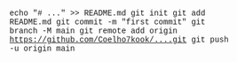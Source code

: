 echo "# ..." >> README.md
git init
git add README.md
git commit -m "first commit"
git branch -M main
git remote add origin https://github.com/Coelho7kook/....git
git push -u origin main

<!DOCTYPE html>
<html lang="pt-br">
<head>
    <meta charset="UTF-8">
    <meta name="viewport" content="width=device-width, initial-scale=1.0">
    <title>Para Kamille, Com Amor</title>
    <style>
        * {
            margin: 0;
            padding: 0;
            box-sizing: border-box;
            font-family: 'Courier New', monospace;
        }

        body {
            background: #000;
            color: #fff;
            min-height: 100vh;
            overflow: hidden;
            position: relative;
            display: flex;
            justify-content: center;
            align-items: center;
        }

        .background {
            position: fixed;
            top: 0;
            left: 0;
            width: 100%;
            height: 100%;
            z-index: -1;
            background: url('vava.gif') center/cover no-repeat;
            opacity: 0.8;
        }

        .overlay {
            position: absolute;
            top: 0;
            left: 0;
            width: 100%;
            height: 100%;
            background: radial-gradient(circle at center, rgba(0,0,0,0.2), rgba(0,0,0,0.8)), 
                        linear-gradient(to bottom, rgba(80,0,80,0.4), rgba(20,0,40,0.6));
            z-index: 0;
        }

        .container {
            position: relative;
            z-index: 1;
            max-width: 900px;
            width: 90%;
            padding: 2rem;
            text-align: center;
            display: flex;
            flex-direction: column;
            justify-content: center;
            align-items: center;
        }

        .header {
            margin-bottom: 2rem;
        }

        h1 {
            font-size: 4rem;
            margin-bottom: 1rem;
            color: #ff4d94;
            text-shadow: 0 0 15px rgba(255, 77, 148, 0.8);
            opacity: 0;
            transform: translateY(20px);
            animation: fadeIn 1.5s forwards 0.5s;
            letter-spacing: 2px;
        }

        .subtitle {
            font-size: 1.5rem;
            color: #f8bef8;
            opacity: 0;
            animation: fadeIn 2s forwards 1s;
        }

        .typewriter-container {
            background: rgba(0, 0, 0, 0.7);
            padding: 2.5rem;
            border-radius: 20px;
            box-shadow: 0 0 30px rgba(255, 105, 180, 0.6);
            margin-bottom: 2rem;
            width: 100%;
            border: 2px solid rgba(255, 105, 180, 0.4);
            min-height: 350px;
            display: flex;
            align-items: center;
            justify-content: center;
        }

        #typewriter-text {
            font-size: 2.2rem;
            line-height: 1.6;
            text-align: left;
            color: #fff;
            min-height: 280px;
            padding: 1rem;
        }

        .cursor {
            display: inline-block;
            width: 10px;
            height: 1.3em;
            background-color: #ff4d94;
            margin-left: 5px;
            animation: blink 0.7s infinite;
            vertical-align: middle;
        }

        .thinking {
            display: inline-block;
            animation: thinking 1.5s infinite;
            margin-left: 10px;
        }

        .hearts {
            position: fixed;
            width: 100%;
            height: 100%;
            pointer-events: none;
            z-index: 2;
            top: 0;
            left: 0;
        }

        .heart {
            position: absolute;
            width: 24px;
            height: 24px;
            background: url('data:image/svg+xml;utf8,<svg xmlns="http://www.w3.org/2000/svg" viewBox="0 0 24 24" fill="%23ff4d94"><path d="M12 21.35l-1.45-1.32C5.4 15.36 2 12.28 2 8.5 2 5.42 4.42 3 7.5 3c1.74 0 3.41.81 4.5 2.09C13.09 3.81 14.76 3 16.5 3 19.58 3 22 5.42 22 8.5c0 3.78-3.4 6.86-8.55 11.54L12 21.35z"/></svg>') no-repeat center/contain;
            opacity: 0;
        }

        .message-btn {
            background: linear-gradient(45deg, #ff4d94, #cc00ff);
            border: none;
            padding: 15px 40px;
            border-radius: 50px;
            color: white;
            font-size: 1.5rem;
            cursor: pointer;
            margin-top: 20px;
            box-shadow: 0 0 20px rgba(255, 105, 180, 0.7);
            transition: all 0.3s;
            opacity: 0;
            animation: fadeIn 1s forwards 2s;
            font-weight: bold;
        }

        .message-btn:hover {
            transform: scale(1.05);
            box-shadow: 0 0 30px rgba(255, 105, 180, 0.9);
        }

        .controls {
            position: fixed;
            bottom: 20px;
            right: 20px;
            z-index: 10;
            display: flex;
            gap: 10px;
        }

        .control-btn {
            background: rgba(255, 105, 180, 0.7);
            border: none;
            width: 50px;
            height: 50px;
            border-radius: 50%;
            color: white;
            cursor: pointer;
            font-size: 1.5rem;
            box-shadow: 0 0 15px rgba(255, 105, 180, 0.7);
            transition: all 0.3s;
        }

        .control-btn:hover {
            transform: scale(1.1);
            background: rgba(255, 105, 180, 0.9);
        }

        .distance-message {
            margin-top: 2rem;
            font-size: 1.8rem;
            color: #d9a7f8;
            opacity: 0;
            animation: fadeIn 3s forwards 4s;
            text-align: center;
            max-width: 800px;
            line-height: 1.5;
        }

        @keyframes blink {
            0%, 100% { opacity: 1; }
            50% { opacity: 0; }
        }

        @keyframes fadeIn {
            to { opacity: 1; transform: translateY(0); }
        }

        @keyframes thinking {
            0%, 100% { opacity: 0.5; transform: translateY(0); }
            50% { opacity: 1; transform: translateY(-5px); }
        }

        @keyframes float {
            0% { transform: translateY(0) rotate(0deg); opacity: 0.7; }
            50% { transform: translateY(-20px) rotate(10deg); opacity: 1; }
            100% { transform: translateY(-100vh) rotate(30deg); opacity: 0; }
        }

        @media (max-width: 768px) {
            h1 { font-size: 2.8rem; }
            #typewriter-text { font-size: 1.8rem; }
            .typewriter-container { padding: 1.8rem; min-height: 300px; }
            .distance-message { font-size: 1.5rem; }
        }
    </style>
</head>
<body>
    <div class="background"></div>
    <div class="overlay"></div>
    <div class="hearts" id="hearts"></div>

    <div class="container">
        <div class="header">
            <h1>Feliz Aniversário, Kamille!</h1>
            <p class="subtitle">De alguém que te ama mais que tudo</p>
        </div>
        
        <div class="typewriter-container">
            <div id="typewriter-text"></div>
        </div>

        <button class="message-btn" id="surprise-btn">Meu Coração por Você</button>
        
        <div class="distance-message">
            <p>Às vezes o amor não precisa do toque físico para ser real.<br> 
            Ele vive nos olhos que brilham ao se conectarem,<br>
            no sorriso que aparece ao ouvir sua voz,<br>
            e no coração que bate mais forte ao saber que você existe.</p>
        </div>
    </div>

    <div class="controls">
        <button class="control-btn" id="music-toggle">🔊</button>
        <button class="control-btn" id="hearts-toggle">💖</button>
    </div>

    <audio id="background-music" loop>
        <source src="musica.mp3" type="audio/mp3">
        Seu navegador não suporta áudio.
    </audio>

    <script>
        document.addEventListener('DOMContentLoaded', function() {
            // Elementos DOM
            const typewriterText = document.getElementById('typewriter-text');
            const surpriseBtn = document.getElementById('surprise-btn');
            const musicToggle = document.getElementById('music-toggle');
            const heartsToggle = document.getElementById('hearts-toggle');
            const backgroundMusic = document.getElementById('background-music');
            const heartsContainer = document.getElementById('hearts');
            
            // Textos para a "digitação" com hesitações e mudanças
            const messages = [
                "Kamille... é seu aniversário hoje...",
                "E eu queria te dizer tantas coisas...",
                "Mas não sei bem por onde começar...",
                "Você é a pessoa mais incrível que já conheci...",
                "Seus olhos... como descrever seus olhos?",
                "Eles são como... não, isso não é suficiente...",
                "Seus olhos são como a lua refletindo nas águas tranquilas de um lago...",
                "E seu sorriso... seu sorriso é magnético...",
                "Só de pensar nele meu coração acelera...",
                "Seu cabelo... é perfeito... tão suave...",
                "Às vezes fico imaginando como seria tocá-lo...",
                "Mas mesmo à distância, eu sinto sua presença...",
                "Você ilumina meus dias de uma forma que ninguém mais consegue...",
                "Eu amo cada momento que passamos juntos, mesmo que virtualmente...",
                "E um dia, eu prometo que vamos nos encontrar...",
                "Feliz aniversário, minha amor! Que seu dia seja tão incrível quanto você! 💖"
            ];
            
            // Configurações
            let typeSpeed = 70;
            let eraseSpeed = 30;
            let pauseBetween = 1500;
            let currentMessage = 0;
            let currentText = '';
            let isDeleting = false;
            let isPaused = false;
            let isThinking = false;
            let heartsActive = true;
            
            // Iniciar efeito de digitação
            function typeWriter() {
                if (isPaused) return;
                
                const fullText = messages[currentMessage];
                
                if (isDeleting) {
                    // Modo de apagar
                    currentText = fullText.substring(0, currentText.length - 1);
                } else {
                    // Modo de digitar
                    currentText = fullText.substring(0, currentText.length + 1);
                }
                
                // Inserir texto com cursor
                typewriterText.innerHTML = currentText + '<span class="cursor"></span>' + (isThinking ? '<span class="thinking">...</span>' : '');
                
                // Velocidade de digitação variável (para parecer mais humano)
                let typeDelay = isDeleting ? eraseSpeed : typeSpeed + Math.random() * 100;
                
                // Ocasionalmente cometer erros de digitação (efeito mais realista)
                if (!isDeleting && currentText.length > 5 && Math.random() < 0.05) {
                    typeDelay += 400;
                    setTimeout(() => {
                        // Adicionar e remover letra errada
                        let wrongText = currentText;
                        const wrongChar = String.fromCharCode(94 + Math.floor(Math.random() * 26)); // Caractere aleatório
                        wrongText += wrongChar;
                        typewriterText.innerHTML = wrongText + '<span class="cursor"></span>';
                        
                        setTimeout(() => {
                            typewriterText.innerHTML = currentText + '<span class="cursor"></span>';
                            setTimeout(typeWriter, 200);
                        }, 200);
                    }, 400);
                    return;
                }
                
                // Hesitações durante a digitação
                if (!isDeleting && currentText.length > 3 && Math.random() < 0.08) {
                    isPaused = true;
                    isThinking = true;
                    typewriterText.innerHTML = currentText + '<span class="cursor"></span><span class="thinking">...</span>';
                    
                    setTimeout(() => {
                        isPaused = false;
                        isThinking = false;
                        setTimeout(typeWriter, 200);
                    }, 1000 + Math.random() * 1500);
                    return;
                }
                
                // Quando terminar de digitar a mensagem atual
                if (!isDeleting && currentText === fullText) {
                    isPaused = true;
                    setTimeout(() => {
                        isPaused = false;
                        isDeleting = true;
                    }, pauseBetween);
                } 
                // Quando terminar de apagar a mensagem atual
                else if (isDeleting && currentText === '') {
                    isDeleting = false;
                    currentMessage = (currentMessage + 1) % messages.length;
                    typeDelay = 500;
                    
                    // Às vezes mudar de ideia e escolher outra mensagem
                    if (Math.random() < 0.3 && currentMessage > 3) {
                        currentMessage = Math.floor(Math.random() * messages.length);
                    }
                }
                
                setTimeout(typeWriter, typeDelay);
            }
            
            // Iniciar o efeito de digitação após um breve delay
            setTimeout(typeWriter, 1000);
            
            // Botão de surpresa
            surpriseBtn.addEventListener('click', function() {
                createHearts(30);
                
                // Mensagem especial
                const specialMessages = [
                    "Eu te amo mais que palavras podem expressar!",
                    "Seu sorriso é minha felicidade!",
                    "Seus olhos são meus favoritos!",
                    "Não vejo a hora de estar ao seu lado!",
                    "Você é meu maior presente!",
                    "Nossa conexão é única e especial!"
                ];
                
                const randomMessage = specialMessages[Math.floor(Math.random() * specialMessages.length)];
                
                // Criar mensagem flutuante
                const floatingMessage = document.createElement('div');
                floatingMessage.textContent = randomMessage;
                floatingMessage.style.position = 'fixed';
                floatingMessage.style.top = '50%';
                floatingMessage.style.left = '50%';
                floatingMessage.style.transform = 'translate(-50%, -50%)';
                floatingMessage.style.background = 'rgba(255, 105, 180, 0.9)';
                floatingMessage.style.color = 'white';
                floatingMessage.style.padding = '20px 40px';
                floatingMessage.style.borderRadius = '50px';
                floatingMessage.style.fontSize = '2rem';
                floatingMessage.style.zIndex = '100';
                floatingMessage.style.boxShadow = '0 0 30px rgba(255, 105, 180, 0.9)';
                document.body.appendChild(floatingMessage);
                
                setTimeout(() => {
                    document.body.removeChild(floatingMessage);
                }, 3000);
            });
            
            // Controle de música
            let musicPlaying = false;
            musicToggle.addEventListener('click', function() {
                if (musicPlaying) {
                    backgroundMusic.pause();
                    musicToggle.textContent = '🔇';
                } else {
                    backgroundMusic.play().catch(e => {
                        console.log("Reprodução automática bloqueada. Clique para ativar o som.");
                    });
                    musicToggle.textContent = '🔊';
                }
                musicPlaying = !musicPlaying;
            });
            
            // Controle de corações
            heartsToggle.addEventListener('click', function() {
                heartsActive = !heartsActive;
                heartsToggle.textContent = heartsActive ? '💖' : '🤍';
                if (heartsActive) createHearts(10);
            });
            
            // Criar corações animados
            function createHearts(count) {
                if (!heartsActive) return;
                
                for (let i = 0; i < count; i++) {
                    setTimeout(() => {
                        const heart = document.createElement('div');
                        heart.classList.add('heart');
                        
                        // Posição aleatória na parte inferior
                        const startPosition = Math.random() * 100;
                        heart.style.left = `${startPosition}%`;
                        heart.style.bottom = '0px';
                        
                        // Tamanho aleatório
                        const size = 20 + Math.random() * 30;
                        heart.style.width = `${size}px`;
                        heart.style.height = `${size}px`;
                        
                        heartsContainer.appendChild(heart);
                        
                        // Animação
                        const animationDuration = 4 + Math.random() * 5;
                        heart.style.animation = `
                            float ${animationDuration}s ease-in forwards
                        `;
                        
                        // Remover após a animação
                        setTimeout(() => {
                            heart.remove();
                        }, animationDuration * 1000);
                    }, i * 300);
                }
            }
            
            // Criar corações continuamente
            setInterval(() => {
                createHearts(1);
            }, 800);
            
            // Iniciar alguns corações imediatamente
            createHearts(10);
            
            // Tentar reproduzir música automaticamente (pode ser bloqueado pelos navegadores)
            setTimeout(() => {
                backgroundMusic.play().then(() => {
                    musicPlaying = true;
                    musicToggle.textContent = '🔊';
                }).catch(e => {
                    console.log("Reprodução automática bloqueada. Clique para ativar o som.");
                    musicToggle.textContent = '🔇';
                });
            }, 1000);
        });
    </script>
</body>
</html>
